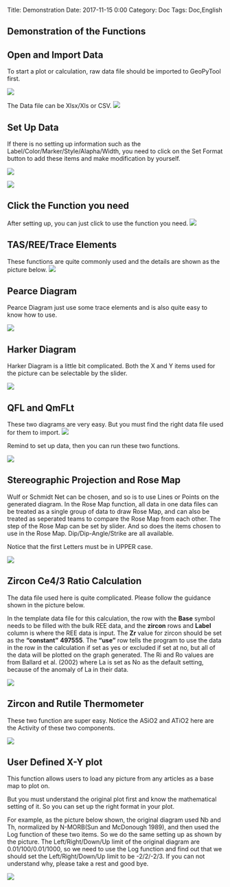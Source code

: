 Title: Demonstration
Date: 2017-11-15 0:00
Category: Doc
Tags: Doc,English


## Demonstration of the Functions


## Open and Import Data
To start a plot or calculation, raw data file should be imported to GeoPyTool first.

![](https://raw.githubusercontent.com/GeoPyTool/GeoPyTool/master/img/ImportData.png)


The Data file can be Xlsx/Xls or CSV.
![](https://raw.githubusercontent.com/GeoPyTool/GeoPyTool/master/img/ChooseAndImport.png)

## Set Up Data

If there is no setting up information such as the Label/Color/Marker/Style/Alapha/Width, you need to click on the Set Format button to add these items and make modification by yourself.

![](https://raw.githubusercontent.com/GeoPyTool/GeoPyTool/master/img/SetDataUp.png)

![](https://raw.githubusercontent.com/GeoPyTool/GeoPyTool/master/img/SettingDataUp.png)


## Click the Function you need

After setting up, you can just click to use the function you need.
![](https://raw.githubusercontent.com/GeoPyTool/GeoPyTool/master/img/ClickOnTheFunction.png)

## TAS/REE/Trace Elements

These functions are quite commonly used and the details are shown as the picture below.
![](https://raw.githubusercontent.com/GeoPyTool/GeoPyTool/master/img/TAS-REE-Trace.png)


## Pearce Diagram

Pearce Diagram just use some trace elements and is also quite easy to know how to use.

![](https://raw.githubusercontent.com/GeoPyTool/GeoPyTool/master/img/Pearce.png)

## Harker Diagram

Harker Diagram is a little bit complicated. Both the X and Y items used for the picture can be selectable by the slider.

![](https://raw.githubusercontent.com/GeoPyTool/GeoPyTool/master/img/Harker.png)

## QFL and QmFLt

These two diagrams are very easy. But you must find the right data file used for them to import.
![](https://raw.githubusercontent.com/GeoPyTool/GeoPyTool/master/img/ImportQFL.png)

Remind to set up data, then you can run these two functions.

![](https://raw.githubusercontent.com/GeoPyTool/GeoPyTool/master/img/QFLandQmFLt.png)

## Stereographic Projection and Rose Map

Wulf or Schmidt Net can be chosen, and so is to use Lines or Points on the generated diagram.
In the Rose Map function, all data in one data files can be treated as a single group of data to draw Rose Map, and can also be treated as seperated teams to compare the Rose Map from each other. The step of the Rose Map can be set by slider. And so does the items chosen to use in the Rose Map. Dip/Dip-Angle/Strike are all available.

Notice that the first Letters must be in UPPER case.

![](https://raw.githubusercontent.com/GeoPyTool/GeoPyTool/master/img/StereoAndRose.png)

## Zircon Ce4/3 Ratio Calculation

The data file used here is quite complicated. Please follow the guidance shown in the picture below.

In the template data file for this calculation, the row with the **Base** symbol needs to be filled with the bulk REE data, and the **zircon** rows and **Label** column is where the REE data is input. The **Zr** value for zircon should be set as the **“constant”** **497555**. The **“use”** row tells the program to use the data in the row in the calculation if set as yes or excluded if set at no, but all of the data will be plotted on the graph generated. The Ri and Ro values are from Ballard et al. (2002) where La is set as No as the default setting, because of the anomaly of La in their data.

![](https://raw.githubusercontent.com/GeoPyTool/GeoPyTool/master/img/ZriconCeCalculation.png)


## Zircon and Rutile Thermometer

These two function are super easy. Notice the ASiO2 and ATiO2 here are the Activity of these two components.

![](https://raw.githubusercontent.com/GeoPyTool/GeoPyTool/master/img/Thermometer.png)




## User Defined X-Y plot

This function allows users to load any picture from any articles as a base map to plot on.

But you must understand the original plot first and know the mathematical setting of it. So you can set up the right format in your plot.

For example, as the picture below shown,  the original diagram used Nb and Th, normalized by N-MORB(Sun and McDonough 1989), and then used the Log function of these two items. So we do the same setting up as shown by the picture. The Left/Right/Down/Up limit of the original diagram are 0.01/100/0.01/1000, so we need to use the Log function and find out that we should set the Left/Right/Down/Up limit to be -2/2/-2/3. If you can not understand why, please take a rest and good bye.

![](https://raw.githubusercontent.com/GeoPyTool/GeoPyTool/master/img/UserDefinedXY.png)


